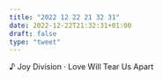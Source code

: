 ```yaml
---
title: "2022 12 22 21 32 31"
date: 2022-12-22T21:32:31+01:00
draft: false
type: "tweet"
---
```


♪ Joy Division · Love Will Tear Us Apart
